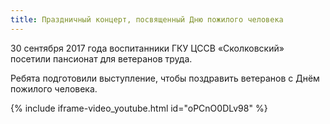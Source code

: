 ```yaml
---
title: Праздничный концерт, посвященный Дню пожилого человека
---
```

30 сентября 2017 года воспитанники ГКУ ЦССВ «Сколковский» посетили пансионат для ветеранов труда.

Ребята подготовили выступление, чтобы поздравить ветеранов с Днём пожилого человека. 

<!--more-->
{% include iframe-video_youtube.html id="oPCnO0DLv98" %}
